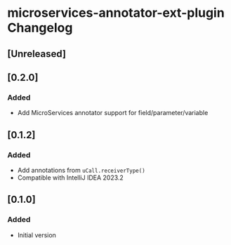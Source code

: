 <!-- Keep a Changelog guide -> https://keepachangelog.com -->

# microservices-annotator-ext-plugin Changelog

## [Unreleased]

## [0.2.0]

### Added

- Add MicroServices annotator support for field/parameter/variable

## [0.1.2]

### Added

- Add annotations from `uCall.receiverType()`
- Compatible with IntelliJ IDEA 2023.2

## [0.1.0]

### Added

- Initial version

